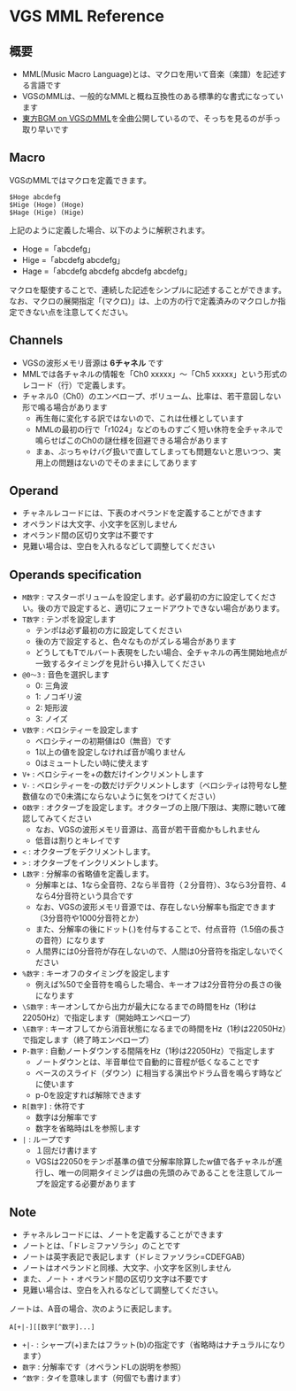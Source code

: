 # VGS MML Reference

## 概要
- MML(Music Macro Language)とは、マクロを用いて音楽（楽譜）を記述する言語です
- VGSのMMLは、一般的なMMLと概ね互換性のある標準的な書式になっています
- [東方BGM on VGSのMML](https://github.com/suzukiplan/Touhou-VGS-MML-data)を全曲公開しているので、そっちを見るのが手っ取り早いです

## Macro
VGSのMMLではマクロを定義できます。
```mml
$Hoge abcdefg
$Hige (Hoge) (Hoge)
$Hage (Hige) (Hige)
```

上記のように定義した場合、以下のように解釈されます。
- Hoge =「abcdefg」
- Hige =「abcdefg abcdefg」
- Hage =「abcdefg abcdefg abcdefg abcdefg」

マクロを駆使することで、連続した記述をシンプルに記述することができます。
なお、マクロの展開指定「(マクロ)」は、上の方の行で定義済みのマクロしか指定できない点を注意してください。

## Channels
- VGSの波形メモリ音源は __6チャネル__ です
- MMLでは各チャネルの情報を「Ch0 xxxxx」～「Ch5 xxxxx」という形式のレコード（行）で定義します。
- チャネル0（Ch0）のエンベロープ、ボリューム、比率は、若干意図しない形で鳴る場合があります
  - 再生毎に変化する訳ではないので、これは仕様としています
  - MMLの最初の行で「r1024」などのものすごく短い休符を全チャネルで鳴らせばこのCh0の謎仕様を回避できる場合があります
  - まぁ、ぶっちゃけバグ扱いで直してしまっても問題ないと思いつつ、実用上の問題はないのでそのままにしてあります

## Operand
- チャネルレコードには、下表のオペランドを定義することができます
- オペランドは大文字、小文字を区別しません
- オペランド間の区切り文字は不要です
- 見難い場合は、空白を入れるなどして調整してください

## Operands specification
- `M数字` : マスターボリュームを設定します。必ず最初の方に設定してください。後の方で設定すると、適切にフェードアウトできない場合があります。
- `T数字` : テンポを設定します
  - テンポは必ず最初の方に設定してください
  - 後の方で設定すると、色々なものがズレる場合があります
  - どうしてもTでルバート表現をしたい場合、全チャネルの再生開始地点が一致するタイミングを見計らい挿入してください
- `@0～3` : 音色を選択します
  - 0: 三角波
  - 1: ノコギリ波
  - 2: 矩形波
  - 3: ノイズ
- `V数字` : ベロシティーを設定します
  - ベロシティーの初期値は0（無音）です
  - 1以上の値を設定しなければ音が鳴りません
  - 0はミュートしたい時に使えます
- `V+` : ベロシティーを+の数だけインクリメントします
- `V-` : ベロシティーを-の数だけデクリメントします（ベロシティは符号なし整数値なので0未満にならないように気をつけてください）
- `O数字` : オクターブを設定します。オクターブの上限/下限は、実際に聴いて確認してみてください
  - なお、VGSの波形メモリ音源は、高音が若干音痴かもしれません
  - 低音は割りとキレイです
- `<` : オクターブをデクリメントします。
- `>` : オクターブをインクリメントします。
- `L数字` : 分解率の省略値を定義します。
  - 分解率とは、1なら全音符、2なら半音符（２分音符）、3なら3分音符、4なら4分音符という具合です
  - なお、VGSの波形メモリ音源では、存在しない分解率も指定できます（3分音符や1000分音符とか）
  - また、分解率の後にドット(.)を付与することで、付点音符（1.5倍の長さの音符）になります
  - 人間界には0分音符が存在しないので、人間は0分音符を指定しないでください
- `%数字` : キーオフのタイミングを設定します
  - 例えば%50で全音符を鳴らした場合、キーオフは2分音符分の長さの後になります
- `\S数字` : キーオンしてから出力が最大になるまでの時間をHz（1秒は22050Hz）で指定します（開始時エンベロープ）
- `\E数字` : キーオフしてから消音状態になるまでの時間をHz（1秒は22050Hz）で指定します（終了時エンベロープ）
- `P-数字` : 自動ノートダウンする間隔をHz（1秒は22050Hz）で指定します
  - ノートダウンとは、半音単位で自動的に音程が低くなることです
  - ベースのスライド（ダウン）に相当する演出やドラム音を鳴らす時などに使います
  - p-0を設定すれば解除できます
- `R[数字]` : 休符です
  - 数字は分解率です
  - 数字を省略時はLを参照します
- `|` : ループです
  - １回だけ書けます
  - VGSは22050をテンポ基準の値で分解率除算したw値で各チャネルが進行し、唯一の同期タイミングは曲の先頭のみであることを注意してループを設定する必要があります

## Note
- チャネルレコードには、ノートを定義することができます
- ノートとは、「ドレミファソラシ」のことです
- ノートは英字表記で表記します（ドレミファソラシ=CDEFGAB）
- ノートはオペランドと同様、大文字、小文字を区別しません
- また、ノート・オペランド間の区切り文字は不要です
- 見難い場合は、空白を入れるなどして調整してください。

ノートは、A音の場合、次のように表記します。
```mml
A[+|-][[数字[^数字]...]
```
- `+|-` : シャープ(+)またはフラット(b)の指定です（省略時はナチュラルになります）
- `数字` : 分解率です（オペランドLの説明を参照）
- `^数字` : タイを意味します（何個でも書けます）
